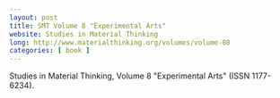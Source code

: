 ```yaml
---
layout: post
title: SMT Volume 8 "Experimental Arts"
website: Studies in Material Thinking
long: http://www.materialthinking.org/volumes/volume-08
categories: [ book ]
---
```

Studies in Material Thinking, Volume 8 "Experimental Arts" (ISSN 1177-6234).